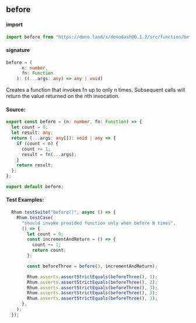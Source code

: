 
## before

#### import
```typescript
import before from "https://deno.land/x/denodash@0.1.2/src/function/before.ts"
```

#### signature
```typescript
before = (
      n: number,
      fn: Function
    ): ((...args: any) => any | void)
```

Creates a function that invokes fn up to only n times. Subsequent calls will return the value returned on the nth invocation.

#### Source:

```typescript
export const before = (n: number, fn: Function) => {
  let count = 0;
  let result: any;
  return (...args: any[]): void | any => {
    if (count < n) {
      count += 1;
      result = fn(...args);
    }
    return result;
  };
};

export default before;

```

#### Test Examples: 

```typescript
  Rhum.testSuite("before()", async () => {
    Rhum.testCase(
      "should invoke provided function only when before N times",
      () => {
        let count = 0;
        const incrementAndReturn = () => {
          count += 1;
          return count;
        };

        const beforeThree = before(3, incrementAndReturn);

        Rhum.asserts.assertStrictEquals(beforeThree(), 1);
        Rhum.asserts.assertStrictEquals(beforeThree(), 2);
        Rhum.asserts.assertStrictEquals(beforeThree(), 3);
        Rhum.asserts.assertStrictEquals(beforeThree(), 3);
        Rhum.asserts.assertStrictEquals(beforeThree(), 3);
      },
    );
  });
```

  